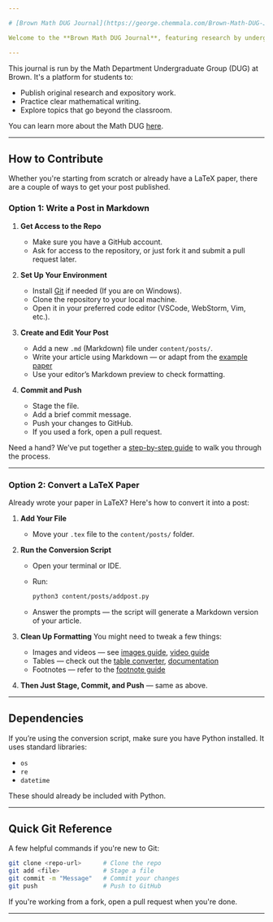 ```yaml
---

# [Brown Math DUG Journal](https://george.chemmala.com/Brown-Math-DUG-Journal/)

Welcome to the **Brown Math DUG Journal**, featuring research by undergraduates in the Math Department at Brown University. Our goal is to provide a space where students can share their work, develop their writing skills, and contribute to the broader mathematical conversation.

---
```

This journal is run by the Math Department Undergraduate Group (DUG) at Brown. It's a platform for students to:

* Publish original research and expository work.
* Practice clear mathematical writing.
* Explore topics that go beyond the classroom.

You can learn more about the Math DUG [here](https://sites.google.com/brown.edu/mathdug/home).

---

## How to Contribute

Whether you're starting from scratch or already have a LaTeX paper, there are a couple of ways to get your post published.

### Option 1: Write a Post in Markdown

1. **Get Access to the Repo**

   * Make sure you have a GitHub account.
   * Ask for access to the repository, or just fork it and submit a pull request later.

2. **Set Up Your Environment**

   * Install [Git](https://git-scm.com/downloads) if needed (If you are on Windows).
   * Clone the repository to your local machine.
   * Open it in your preferred code editor (VSCode, WebStorm, Vim, etc.).

3. **Create and Edit Your Post**

   * Add a new `.md` (Markdown) file under `content/posts/`.
   * Write your article using Markdown — or adapt from the [example paper](https://mathdugresearch.netlify.app/posts/example-paper)
   * Use your editor’s Markdown preview to check formatting.

4. **Commit and Push**

   * Stage the file.
   * Add a brief commit message.
   * Push your changes to GitHub.
   * If you used a fork, open a pull request.

Need a hand? We’ve put together a [step-by-step guide](https://mathdugresearch.netlify.app/posts/step-by-step-guide-to-start-writing-on-here) to walk you through the process.

---

### Option 2: Convert a LaTeX Paper

Already wrote your paper in LaTeX? Here's how to convert it into a post:

1. **Add Your File**

   * Move your `.tex` file to the `content/posts/` folder.

2. **Run the Conversion Script**

   * Open your terminal or IDE.
   * Run:

     ```bash
     python3 content/posts/addpost.py
     ```
   * Answer the prompts — the script will generate a Markdown version of your article.

3. **Clean Up Formatting**
   You might need to tweak a few things:

   * Images and videos — see [images guide](https://www.markdownguide.org/basic-syntax/#images-1), [video guide](https://css-tricks.com/embedded-content-in-markdown/)
   * Tables — check out the [table converter](https://tableconvert.com/latex-to-markdown), [documentation](https://www.markdownguide.org/extended-syntax/#tables)
   * Footnotes — refer to the [footnote guide](https://www.markdownguide.org/extended-syntax/#footnotes)

4. **Then Just Stage, Commit, and Push** — same as above.

---

## Dependencies

If you’re using the conversion script, make sure you have Python installed. It uses standard libraries:

* `os`
* `re`
* `datetime`

These should already be included with Python.

---

## Quick Git Reference

A few helpful commands if you're new to Git:

```bash
git clone <repo-url>      # Clone the repo
git add <file>            # Stage a file
git commit -m "Message"   # Commit your changes
git push                  # Push to GitHub
```

If you're working from a fork, open a pull request when you're done.

---
